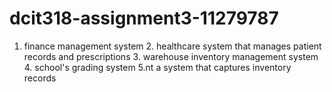 # dcit318-assignment3-11279787
1. finance management system  2. healthcare system that manages patient records and prescriptions  3. warehouse inventory management system 4.  school's grading system 5.nt a system that captures inventory records 
